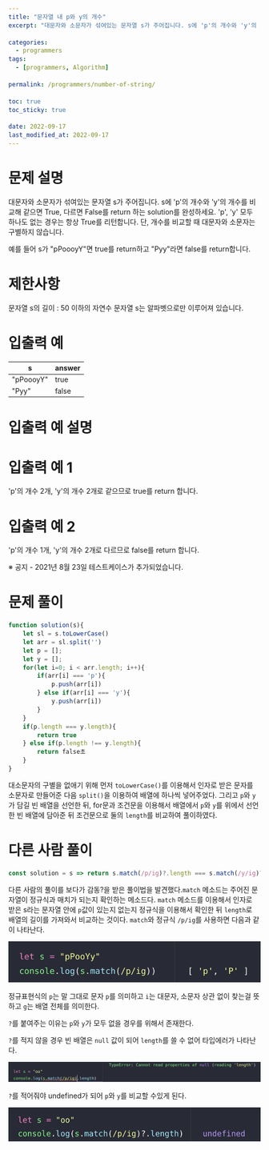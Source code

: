```yaml
---
title: "문자열 내 p와 y의 개수"
excerpt: "대문자와 소문자가 섞여있는 문자열 s가 주어집니다. s에 'p'의 개수와 'y'의 개수를 비교해 같으면 ..."

categories:
  - programmers
tags:
  - [programmers, Algorithm]

permalink: /programmers/number-of-string/

toc: true
toc_sticky: true

date: 2022-09-17
last_modified_at: 2022-09-17
---
```


# 문제 설명

대문자와 소문자가 섞여있는 문자열 s가 주어집니다. s에 'p'의 개수와 'y'의 개수를 비교해 같으면 True, 다르면 False를 return 하는 solution를 완성하세요. 'p', 'y' 모두 하나도 없는 경우는 항상 True를 리턴합니다. 단, 개수를 비교할 때 대문자와 소문자는 구별하지 않습니다.

예를 들어 s가 "pPoooyY"면 true를 return하고 "Pyy"라면 false를 return합니다.

# 제한사항

문자열 s의 길이 : 50 이하의 자연수
문자열 s는 알파벳으로만 이루어져 있습니다.

# 입출력 예

|s|	answer|
|---|---|
|"pPoooyY"|	true|
|"Pyy"|	false|

# 입출력 예 설명
# 입출력 예 1
'p'의 개수 2개, 'y'의 개수 2개로 같으므로 true를 return 합니다.

# 입출력 예 2
'p'의 개수 1개, 'y'의 개수 2개로 다르므로 false를 return 합니다.

※ 공지 - 2021년 8월 23일 테스트케이스가 추가되었습니다.

# 문제 풀이

```javascript
function solution(s){
	let sl = s.toLowerCase()
	let arr = sl.split('')
	let p = [];
	let y = [];
	for(let i=0; i < arr.length; i++){
	    if(arr[i] === 'p'){
	        p.push(arr[i])
	    } else if(arr[i] === 'y'){
	        y.push(arr[i])
	    }
	}
	if(p.length === y.length){
	    return true
	} else if(p.length !== y.length){
	    return false초
	}
}
```

대소문자의 구별을 없애기 위해 먼저 `toLowerCase()`를 이용해서 인자로 받은 문자를 소문자로 만들어준 다음 `split()`을 이용하여 배열에 하나씩 넣어주었다. 그리고 `p`와 `y`가 담길 빈 배열을 선언한 뒤, for문과 조건문을 이용해서 배열에서 `p`와 `y`를 위에서 선언한 빈 배열에 담아준 뒤 조건문으로 둘의 `length`를 비교하여 풀이하였다.

# 다른 사람 풀이
```javascript
const solution = s => return s.match(/p/ig)?.length === s.match(/y/ig)?.length
```

다른 사람의 풀이를 보다가 감동?을 받은 풀이법을 발견했다.`match` 메소드는 주어진 문자열이 정규식과 매치가 되는지 확인하는 메소드다. `match` 메소드를 이용해서 인자로 받은 s라는 문자열 안에 `p`값이 있는지 없는지 정규식을 이용해서 확인한 뒤 `length`로 배열의 길이를 가져와서 비교하는 것이다. `match`와 정규식 `/p/ig`를 사용하면 다음과 같이 나타난다.

![](../../assets/images/posts_img/Algorithm_image/2022-09-18-pro-match.png)

정규표현식의 `p`는 말 그대로 문자 `p`를 의미하고 `i`는 대문자, 소문자 상관 없이 찾는걸 뜻하고 `g`는 배열 전체를 의미한다. 

`?`를 붙여주는 이유는 `p`와 `y`가 모두 없을 경우를 위해서 존재한다.

`?`를 적지 않을 경우 빈 배열은 `null` 값이 되어 `length`를 쓸 수 없어 타입에러가 나타난다.

![](../../assets/images/posts_img/Algorithm_image/2022-09-18-pro-match2.png)

`?`를 적어줘야 undefined가 되어 `p`와 `y`를 비교할 수있게 된다.

![](../../assets/images/posts_img/Algorithm_image/2022-09-18-pro-match3.png)